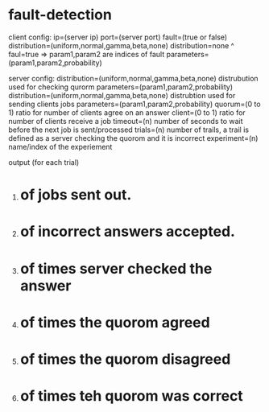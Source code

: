 fault-detection
===============

client config:
ip=(server ip)
port=(server port)
fault=(true or false)
distribution=(uniform,normal,gamma,beta,none) distribution=none ^ faul=true => param1,param2 are indices of fault
parameters=(param1,param2,probability)

server config:
distribution=(uniform,normal,gamma,beta,none) distrubution used for checking qurorm
parameters=(param1,param2,probability)
distribution=(uniform,normal,gamma,beta,none) distrubtion used for sending clients jobs
parameters=(param1,param2,probability)
quorum=(0 to 1) ratio for number of clients agree on an answer
client=(0 to 1) ratio for number of clients receive a job
timeout=(n) number of seconds to wait before the next job is sent/processed
trials=(n) number of trails, a trail is defined as a server checking the quorom and it is incorrect
experiment=(n) name/index of the experiement

output (for each trial)
1. # of jobs sent out.
2. # of incorrect answers accepted.
3. # of times server checked the answer
4. # of times the quorom agreed
5. # of times the quorom disagreed
6. # of times teh quorom was correct

